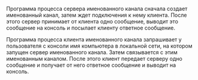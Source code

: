 Программа процесса сервера именованного канала сначала создает именованный канал, затем ждет подключения к нему клиента. После этого сервер
принимает от клиента одно сообщение, выводит это сообщение на консоль и посылает клиенту ответное сообщение.

Программа процесса клиента именованного канала запрашивает у пользователя с консоли имя компьютера в локальной сети, на котором запущен сервер именованного канала.
Затем связывается с этим именованным каналом. После этого клиент передает серверу одно сообщение и получает от него ответное сообщение и выводит на консоль.
